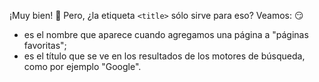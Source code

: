 ¡Muy bien! :clap: Pero, ¿la etiqueta `<title>` sólo sirve para eso? Veamos: :smirk:

* es el nombre que aparece cuando agregamos una página a "páginas favoritas";
* es el título que se ve en los resultados de los motores de búsqueda, como por ejemplo "Google".